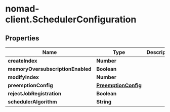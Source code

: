 # nomad-client.SchedulerConfiguration

## Properties

Name | Type | Description | Notes
------------ | ------------- | ------------- | -------------
**createIndex** | **Number** |  | [optional] 
**memoryOversubscriptionEnabled** | **Boolean** |  | [optional] 
**modifyIndex** | **Number** |  | [optional] 
**preemptionConfig** | [**PreemptionConfig**](PreemptionConfig.md) |  | [optional] 
**rejectJobRegistration** | **Boolean** |  | [optional] 
**schedulerAlgorithm** | **String** |  | [optional] 


